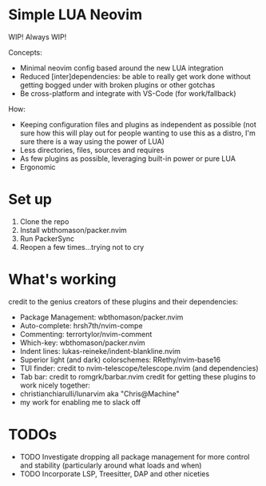 # Simple LUA Neovim
WIP! Always WIP!

Concepts: 
- Minimal neovim config based around the new LUA integration
- Reduced [inter]dependencies: be able to really get work done without getting bogged under with broken plugins or other gotchas
- Be cross-platform and integrate with VS-Code (for work/fallback)

How:
- Keeping configuration files and plugins as independent as possible (not sure how this will play out for people wanting to use this as a distro, I'm sure there is a way using the power of LUA)
- Less directories, files, sources and requires
- As few plugins as possible, leveraging built-in power or pure LUA
- Ergonomic

# Set up
1. Clone the repo
2. Install wbthomason/packer.nvim
3. Run PackerSync
4. Reopen a few times...trying not to cry

# What's working
credit to the genius creators of these plugins and their dependencies:
- Package Management: wbthomason/packer.nvim
- Auto-complete: hrsh7th/nvim-compe
- Commenting: terrortylor/nvim-comment
- Which-key: wbthomason/packer.nvim
- Indent lines: lukas-reineke/indent-blankline.nvim
- Superior light (and dark) colorschemes: RRethy/nvim-base16
- TUI finder: credit to nvim-telescope/telescope.nvim (and dependencies)
- Tab bar: credit to romgrk/barbar.nvim
credit for getting these plugins to work nicely together:
-  christianchiarulli/lunarvim aka "Chris@Machine"
-  my work for enabling me to slack off

# TODOs
- TODO Investigate dropping all package management for more control and stability (particularly around what loads and when)
- TODO Incorporate LSP, Treesitter, DAP and other niceties
